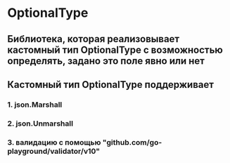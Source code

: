 # OptionalType

## Библиотека, которая реализовывает кастомный тип OptionalType с возможностью определять, задано это поле явно или нет

## Кастомный тип OptionalType поддерживает
### 1. json.Marshall
### 2. json.Unmarshall
### 3. валидацию с помощью "github.com/go-playground/validator/v10"
